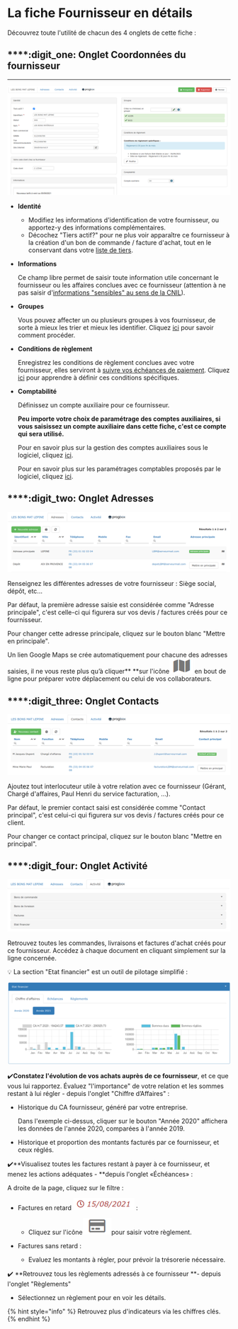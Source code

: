 # La fiche Fournisseur en détails

Découvrez toute l'utilité de chacun des 4 onglets de cette fiche :

## ****:digit_one: **Onglet  Coordonnées du fournisseur**

****

![](../../../.gitbook/assets/screenshot-190-.png)



* **Identité**
  * Modifiez les informations d'identification de votre fournisseur, ou apportez-y des informations complémentaires.
  *   Décochez "Tiers actif?" pour ne plus voir apparaître ce fournisseur à la création d'un bon de commande / facture d'achat, tout en le conservant dans votre [liste de tiers](../les-listes-de-tiers/).


*   **Informations**

    Ce champ libre permet de saisir toute information utile concernant le fournisseur ou les affaires conclues avec ce fournisseur (attention à ne pas saisir d'[informations "sensibles" au sens de la CNIL](https://www.cnil.fr/fr/cnil-direct/question/une-donnee-sensible-cest-quoi)).


*   **Groupes**

    Vous pouvez affecter un ou plusieurs groupes à vos fournisseur, de sorte à mieux les trier et mieux les identifier. Cliquez [ici](../categories-et-groupes-de-tiers.md#groupes-de-tiers) pour savoir comment procéder.


*   **Conditions de règlement**

    Enregistrez les conditions de règlement conclues avec votre fournisseur, elles serviront à [suivre vos échéances de paiement](la-fiche-fournisseur-en-details.md#onglet-activite). Cliquez [ici](../../../aide-au-demarrage/parametrage-de-mon-entreprise/conditions-de-reglement.md#conditions-de-reglement-specifiques) pour apprendre à définir ces conditions spécifiques.


*   **Comptabilité**

    Définissez un compte auxiliaire pour ce fournisseur.

    **Peu importe votre choix de paramétrage des comptes auxiliaires, si vous saisissez un compte auxiliaire dans cette fiche, c'est ce compte qui sera utilisé.**

    Pour en savoir plus sur la gestion des comptes auxiliaires sous le logiciel, cliquez [ici](../../exports-comptables/).

    Pour en savoir plus sur les paramétrages comptables proposés par le logiciel, cliquez [ici](../../exports-comptables/).



## ****:digit_two: **Onglet  Adresses**

![](../../../.gitbook/assets/screenshot-191-.png)

Renseignez les différentes adresses de votre fournisseur : Siège social, dépôt, etc...

Par défaut, la première adresse saisie est considérée comme "Adresse principale", c'est celle-ci qui figurera sur vos devis / factures créés pour ce fournisseur.

Pour changer cette adresse principale, cliquez sur le bouton blanc "Mettre en principale".

Un lien Google Maps se crée automatiquement pour chacune des adresses saisies, il ne vous reste plus qu’à cliquer** **sur l'icône![](../../../.gitbook/assets/screenshot-181-.png)en bout de ligne pour préparer votre déplacement ou celui de vos collaborateurs.



## ****:digit_three: **Onglet  Contacts**

![](../../../.gitbook/assets/screenshot-192-.png)

Ajoutez tout interlocuteur utile à votre relation avec ce fournisseur (Gérant, Chargé d'affaires, Paul Henri du service facturation, ...).

Par défaut, le premier contact saisi est considérée comme "Contact principal", c'est celui-ci qui figurera sur vos devis / factures créés pour ce client.

Pour changer ce contact principal, cliquez sur le bouton blanc "Mettre en principal".



## ****:digit_four: **Onglet  Activité**

![](../../../.gitbook/assets/screenshot-193-.png)

Retrouvez toutes les commandes, livraisons et factures d'achat créés pour ce fournisseur. Accédez à chaque document en cliquant simplement sur la ligne concernée.

:bulb: La section "Etat financier" est un outil de pilotage simplifié :

![](../../../.gitbook/assets/screenshot-186a-.png)

:heavy_check_mark:**Constatez l'évolution de vos achats auprès de ce fournisseur**, et ce que vous lui rapportez. Évaluez "l'importance" de votre relation et les sommes restant à lui régler - depuis l'onglet "Chiffre d’Affaires" :

*   Historique du CA fournisseur, généré par votre entreprise.

    Dans l'exemple ci-dessus, cliquer sur le bouton "Année 2020" affichera les données de l'année 2020, comparées à l'année 2019.


* Historique et proportion des montants facturés par ce fournisseur, et ceux réglés.



:heavy_check_mark:**Visualisez toutes les factures restant à payer à ce fournisseur, et menez les actions adéquates - **depuis l'onglet «Échéances» :

A droite de la page, cliquez sur le filtre :

*   Factures en retard ![](../../../.gitbook/assets/screenshot-186-.png) :

    * Cliquez sur l'icône![](../../../.gitbook/assets/screenshot-185-.png)pour saisir votre règlement.


*   Factures sans retard :

    * Evaluez les montants à régler, pour prévoir la trésorerie nécessaire.



:heavy_check_mark: **Retrouvez tous les règlements adressés à ce fournisseur **- depuis l'onglet "Règlements"

* Sélectionnez un règlement pour en voir les détails.



{% hint style="info" %}
Retrouvez plus d'indicateurs via les chiffres clés.
{% endhint %}

